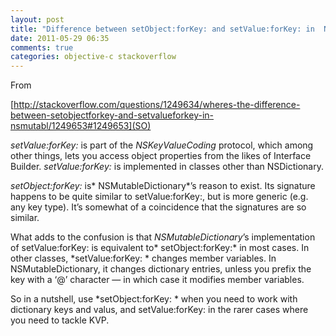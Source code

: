 ```yaml
---
layout: post
title: "Difference between setObject:forKey: and setValue:forKey: in  NSMutableDictionary"
date: 2011-05-29 06:35
comments: true
categories: objective-c stackoverflow
---
```


From 

[http://stackoverflow.com/questions/1249634/wheres-the-difference-between-setobjectforkey-and-setvalueforkey-in-nsmutabl/1249653#1249653](SO)


*setValue:forKey:* is part of the *NSKeyValueCoding* protocol, which among other things, lets you access object properties from the likes of Interface Builder. *setValue:forKey:* is implemented in classes other than NSDictionary.


*setObject:forKey:* is* NSMutableDictionary*’s reason to exist. Its signature happens to be quite similar to setValue:forKey:, but is more generic (e.g. any key type). It’s somewhat of a coincidence that the signatures are so similar.


What adds to the confusion is that *NSMutableDictionary*’s implementation of setValue:forKey: is equivalent to* setObject:forKey:* in most cases. In other classes, *setValue:forKey: * changes member variables. In NSMutableDictionary, it changes dictionary entries, unless you prefix the key with a ‘@’ character — in which case it modifies member variables.


So in a nutshell, use *setObject:forKey: * when you need to work with dictionary keys and valus, and setValue:forKey: in the rarer cases where you need to tackle KVP.

